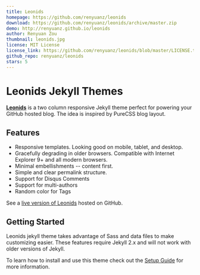 ```yaml
---
title: Leonids
homepage: https://github.com/renyuanz/leonids
download: https://github.com/renyuanz/leonids/archive/master.zip
demo: http://renyuanz.github.io/leonids
author: Renyuan Zou
thumbnail: leonids.jpg
license: MIT License
license_link: https://github.com/renyuanz/leonids/blob/master/LICENSE.txt
github_repo: renyuanz/leonids
stars: 5
---
```


# Leonids Jekyll Themes

**[Leonids](http://renyuanz.github.io/leonids)** is a two column
responsive Jekyll theme perfect for powering your GitHub hosted blog.
The idea is inspired by PureCSS blog layout.

## Features

* Responsive templates. Looking good on mobile, tablet, and desktop.
* Gracefully degrading in older browsers. Compatible with Internet
  Explorer 9+ and all modern browsers.
* Minimal embellishments -- content first.
* Simple and clear permalink structure.
* Support for Disqus Comments
* Support for multi-authors
* Random color for Tags

See a [live version of Leonids](http://renyuanz.github.io/leonids/)
hosted on GitHub.

## Getting Started

Leonids jekyll theme takes advantage of Sass and data files to make
customizing easier. These features require Jekyll 2.x and will not work
with older versions of Jekyll.

To learn how to install and use this theme check out the
[Setup Guide](http://renyuanz.github.io/leonids/theme-setup/) for more
information.
